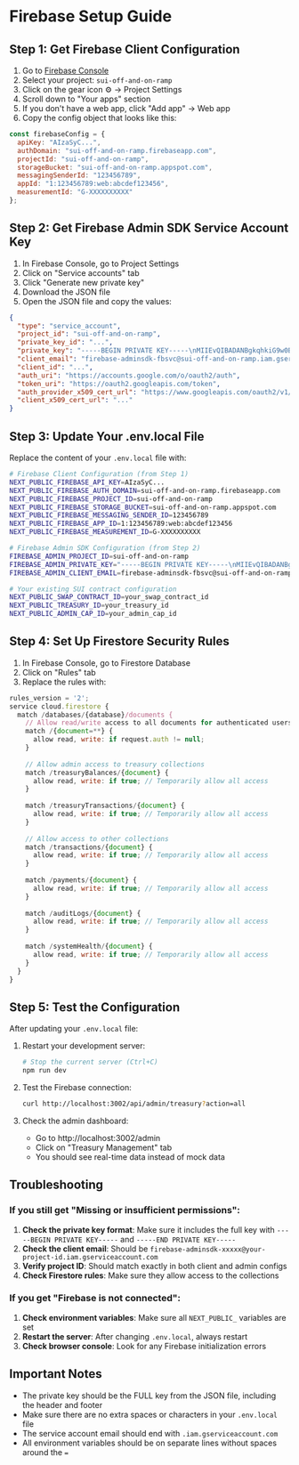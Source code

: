 # Firebase Setup Guide

## Step 1: Get Firebase Client Configuration

1. Go to [Firebase Console](https://console.firebase.google.com/)
2. Select your project: `sui-off-and-on-ramp`
3. Click on the gear icon ⚙️ → Project Settings
4. Scroll down to "Your apps" section
5. If you don't have a web app, click "Add app" → Web app
6. Copy the config object that looks like this:

```javascript
const firebaseConfig = {
  apiKey: "AIzaSyC...",
  authDomain: "sui-off-and-on-ramp.firebaseapp.com",
  projectId: "sui-off-and-on-ramp",
  storageBucket: "sui-off-and-on-ramp.appspot.com",
  messagingSenderId: "123456789",
  appId: "1:123456789:web:abcdef123456",
  measurementId: "G-XXXXXXXXXX"
};
```

## Step 2: Get Firebase Admin SDK Service Account Key

1. In Firebase Console, go to Project Settings
2. Click on "Service accounts" tab
3. Click "Generate new private key"
4. Download the JSON file
5. Open the JSON file and copy the values:

```json
{
  "type": "service_account",
  "project_id": "sui-off-and-on-ramp",
  "private_key_id": "...",
  "private_key": "-----BEGIN PRIVATE KEY-----\nMIIEvQIBADANBgkqhkiG9w0BAQEFAASCBKcwggSjAgEAAoIBAQDfXWVxiKt3ntYx...\n-----END PRIVATE KEY-----\n",
  "client_email": "firebase-adminsdk-fbsvc@sui-off-and-on-ramp.iam.gserviceaccount.com",
  "client_id": "...",
  "auth_uri": "https://accounts.google.com/o/oauth2/auth",
  "token_uri": "https://oauth2.googleapis.com/token",
  "auth_provider_x509_cert_url": "https://www.googleapis.com/oauth2/v1/certs",
  "client_x509_cert_url": "..."
}
```

## Step 3: Update Your .env.local File

Replace the content of your `.env.local` file with:

```bash
# Firebase Client Configuration (from Step 1)
NEXT_PUBLIC_FIREBASE_API_KEY=AIzaSyC...
NEXT_PUBLIC_FIREBASE_AUTH_DOMAIN=sui-off-and-on-ramp.firebaseapp.com
NEXT_PUBLIC_FIREBASE_PROJECT_ID=sui-off-and-on-ramp
NEXT_PUBLIC_FIREBASE_STORAGE_BUCKET=sui-off-and-on-ramp.appspot.com
NEXT_PUBLIC_FIREBASE_MESSAGING_SENDER_ID=123456789
NEXT_PUBLIC_FIREBASE_APP_ID=1:123456789:web:abcdef123456
NEXT_PUBLIC_FIREBASE_MEASUREMENT_ID=G-XXXXXXXXXX

# Firebase Admin SDK Configuration (from Step 2)
FIREBASE_ADMIN_PROJECT_ID=sui-off-and-on-ramp
FIREBASE_ADMIN_PRIVATE_KEY="-----BEGIN PRIVATE KEY-----\nMIIEvQIBADANBgkqhkiG9w0BAQEFAASCBKcwggSjAgEAAoIBAQDfXWVxiKt3ntYx...\n-----END PRIVATE KEY-----\n"
FIREBASE_ADMIN_CLIENT_EMAIL=firebase-adminsdk-fbsvc@sui-off-and-on-ramp.iam.gserviceaccount.com

# Your existing SUI contract configuration
NEXT_PUBLIC_SWAP_CONTRACT_ID=your_swap_contract_id
NEXT_PUBLIC_TREASURY_ID=your_treasury_id
NEXT_PUBLIC_ADMIN_CAP_ID=your_admin_cap_id
```

## Step 4: Set Up Firestore Security Rules

1. In Firebase Console, go to Firestore Database
2. Click on "Rules" tab
3. Replace the rules with:

```javascript
rules_version = '2';
service cloud.firestore {
  match /databases/{database}/documents {
    // Allow read/write access to all documents for authenticated users
    match /{document=**} {
      allow read, write: if request.auth != null;
    }
    
    // Allow admin access to treasury collections
    match /treasuryBalances/{document} {
      allow read, write: if true; // Temporarily allow all access
    }
    
    match /treasuryTransactions/{document} {
      allow read, write: if true; // Temporarily allow all access
    }
    
    // Allow access to other collections
    match /transactions/{document} {
      allow read, write: if true; // Temporarily allow all access
    }
    
    match /payments/{document} {
      allow read, write: if true; // Temporarily allow all access
    }
    
    match /auditLogs/{document} {
      allow read, write: if true; // Temporarily allow all access
    }
    
    match /systemHealth/{document} {
      allow read, write: if true; // Temporarily allow all access
    }
  }
}
```

## Step 5: Test the Configuration

After updating your `.env.local` file:

1. Restart your development server:
   ```bash
   # Stop the current server (Ctrl+C)
   npm run dev
   ```

2. Test the Firebase connection:
   ```bash
   curl http://localhost:3002/api/admin/treasury?action=all
   ```

3. Check the admin dashboard:
   - Go to http://localhost:3002/admin
   - Click on "Treasury Management" tab
   - You should see real-time data instead of mock data

## Troubleshooting

### If you still get "Missing or insufficient permissions":

1. **Check the private key format**: Make sure it includes the full key with `-----BEGIN PRIVATE KEY-----` and `-----END PRIVATE KEY-----`
2. **Check the client email**: Should be `firebase-adminsdk-xxxxx@your-project-id.iam.gserviceaccount.com`
3. **Verify project ID**: Should match exactly in both client and admin configs
4. **Check Firestore rules**: Make sure they allow access to the collections

### If you get "Firebase is not connected":

1. **Check environment variables**: Make sure all `NEXT_PUBLIC_` variables are set
2. **Restart the server**: After changing `.env.local`, always restart
3. **Check browser console**: Look for any Firebase initialization errors

## Important Notes

- The private key should be the FULL key from the JSON file, including the header and footer
- Make sure there are no extra spaces or characters in your `.env.local` file
- The service account email should end with `.iam.gserviceaccount.com`
- All environment variables should be on separate lines without spaces around the `=`
